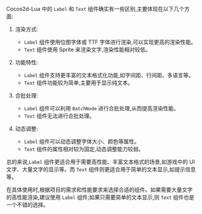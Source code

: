 Cocos2d-Lua 中的 `Label` 和 `Text` 组件确实有一些区别,主要体现在以下几个方面:

1. 渲染方式:
   - `Label` 组件使用位图字体或 TTF 字体进行渲染,可以实现更高的渲染性能。
   - `Text` 组件使用 Sprite 来渲染文字,渲染性能相对较低。

2. 功能特性:
   - `Label` 组件支持更丰富的文本格式化功能,如字间距、行间距、多语言等。
   - `Text` 组件功能较为简单,主要用于显示纯文本。

3. 合批处理:
   - `Label` 组件可以利用 `BatchNode` 进行合批处理,从而提高渲染性能。
   - `Text` 组件无法进行合批处理。

4. 动态调整:
   - `Label` 组件可以动态调整字体大小、颜色等属性。
   - `Text` 组件的属性相对较为固定,动态调整能力较弱。

总的来说,`Label` 组件更适合用于需要高性能、丰富文本格式的场景,如游戏中的 UI 文字、大量文字的显示等。而 `Text` 组件则更适合用于简单的文本显示,如提示信息等。

在具体使用时,根据项目的需求和性能要求来选择合适的组件。如果需要大量文字的高性能渲染,建议使用 `Label` 组件;如果只需要简单的文本显示,则 `Text` 组件也是一个不错的选择。